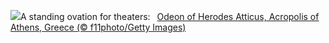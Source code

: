 ![](https://www.bing.com/th?id=OHR.OdeonAthens_EN-US2159327450_UHD.jpg&w=1000)A standing ovation for theaters:&nbsp;&ensp;[Odeon of Herodes Atticus, Acropolis of Athens, Greece (© f11photo/Getty Images)](https://www.bing.com/th?id=OHR.OdeonAthens_EN-US2159327450_UHD.jpg)
<br><br/>
